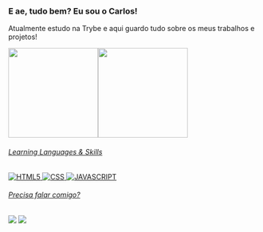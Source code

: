### E ae, tudo bem? Eu sou o Carlos!

Atualmente estudo na Trybe e aqui guardo tudo sobre os meus trabalhos e projetos!

<div>
  <a href="https://github.com/Kdulima">
  <img height="180em" src="https://github-readme-stats.vercel.app/api?username=Kdulima&show_icons=true&theme=dark&include_all_commits=true&count_private=true"/><img height="180em" src="https://github-readme-stats.vercel.app/api/top-langs/?username=Kdulima&layout=compact&langs_count=7&theme=dark"/>
</div>
  
###### Learning Languages & Skills
![HTML5](https://img.shields.io/badge/HTML5-E34F26?style=for-the-badge&logo=html5&logoColor=white)
![CSS](https://img.shields.io/badge/CSS-239120?&style=for-the-badge&logo=css3&logoColor=white)
![JAVASCRIPT](https://img.shields.io/badge/JavaScript-F7DF1E?style=for-the-badge&logo=javascript&logoColor=black)
  
  ###### Precisa falar comigo?     

<div> 
 
  <a href = "mailto:carlosedu151@gmail.com"><img src="https://img.shields.io/badge/-Gmail-%23333?style=for-the-badge&logo=gmail&logoColor=white" target="_blank"></a>
  <a href="https://www.linkedin.com/in/carloslima90" target="_blank"><img src="https://img.shields.io/badge/-LinkedIn-%230077B5?style=for-the-badge&logo=linkedin&logoColor=white" target="_blank"></a> 
 </div>
  


